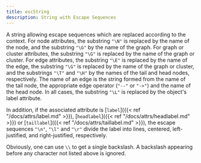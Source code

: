 ```yaml
---
title: escString
description: String with Escape Sequences
---
```

A string allowing escape sequences which are replaced according
to the context.
For node attributes, the substring `"\N"` is replaced by the name of the node,
and the substring `"\G"` by the name of the graph.
For graph or cluster attributes, the substring `"\G"` is replaced by the
name of the graph or cluster.
For edge attributes, the substring `"\E"` is replaced by the name of the edge,
the substring `"\G"` is replaced by the name of the graph or cluster,
and the substrings `"\T"` and `"\H"` by the names of
the tail and head nodes, respectively.
The name of an edge is the string formed from the name of the
tail node, the appropriate edge operator (`"--"` or `"->"`) and the name of the
head node.
In all cases, the substring `"\L"` is replaced by the object's label attribute.

In addition, if the associated attribute is
[`label`]({{< ref "/docs/attrs/label.md" >}}), [`headlabel`]({{< ref "/docs/attrs/headlabel.md" >}}) or [`taillabel`]({{< ref "/docs/attrs/taillabel.md" >}}),
the escape sequences `"\n"`, `"\l"` and `"\r"`
divide the label into lines, centered, left-justified, and right-justified,
respectively.

Obviously, one can use `\\` to get a single backslash. A backslash appearing before any
character not listed above is ignored.
